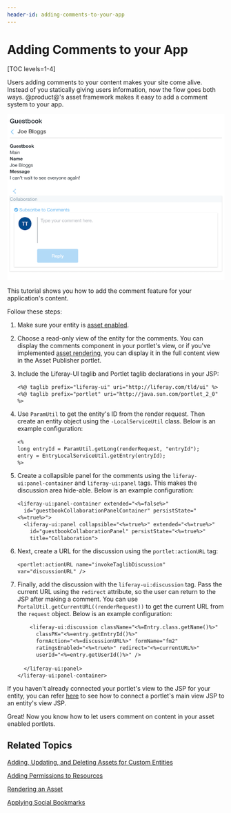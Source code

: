 ```yaml
---
header-id: adding-comments-to-your-app
---
```


# Adding Comments to your App

[TOC levels=1-4]

Users adding comments to your content makes your site come alive. Instead of you
statically giving users information, now the flow goes both ways. @product@'s
asset framework makes it easy to add a comment system to your app. 

![Figure 1: Your JSP lets users comment on content in your portlet.](../../images/social-comments-enabled.png)

This tutorial shows you how to add the comment feature for your application's
content.

Follow these steps:

1.  Make sure your entity is [asset enabled](/docs/7-0/tutorials/-/knowledge_base/t/adding-updating-and-deleting-assets-for-custom-entities).

2.  Choose a read-only view of the entity for the comments. You can display the
    comments component in your portlet's view, or if you've implemented 
    [asset rendering](/docs/7-0/tutorials/-/knowledge_base/t/rendering-an-asset),
    you can display it in the full content view in the Asset Publisher portlet.

3.  Include the Liferay-UI taglib and Portlet taglib declarations in your JSP:

        <%@ taglib prefix="liferay-ui" uri="http://liferay.com/tld/ui" %>      
        <%@ taglib prefix="portlet" uri="http://java.sun.com/portlet_2_0" %>

4.  Use `ParamUtil` to get the entity's ID from the render request. Then create
    an entity object using the `-LocalServiceUtil` class. Below is an example
    configuration:

        <%
        long entryId = ParamUtil.getLong(renderRequest, "entryId");
        entry = EntryLocalServiceUtil.getEntry(entryId);
        %>

5.  Create a collapsible panel for the comments using the
    `liferay-ui:panel-container` and `liferay-ui:panel` tags. This makes the
    discussion area hide-able. Below is an example configuration:

        <liferay-ui:panel-container extended="<%=false%>"
          id="guestbookCollaborationPanelContainer" persistState="<%=true%>">
          <liferay-ui:panel collapsible="<%=true%>" extended="<%=true%>"
            id="guestbookCollaborationPanel" persistState="<%=true%>"
            title="Collaboration">

6.  Next, create a URL for the discussion using the `portlet:actionURL` tag: 

        <portlet:actionURL name="invokeTaglibDiscussion" var="discussionURL" />

7.  Finally, add the discussion with the `liferay-ui:discussion` tag. Pass the
    current URL using the `redirect` attribute, so the user can return to the
    JSP after making a comment. You can use
    `PortalUtil.getCurrentURL((renderRequest))` to get the current URL from the
    `request` object. Below is an example configuration:

            <liferay-ui:discussion className="<%=Entry.class.getName()%>"
              classPK="<%=entry.getEntryId()%>"
              formAction="<%=discussionURL%>" formName="fm2"
              ratingsEnabled="<%=true%>" redirect="<%=currentURL%>"
              userId="<%=entry.getUserId()%>" />

          </liferay-ui:panel>
        </liferay-ui:panel-container>

If you haven't already connected your portlet's view to the JSP for your entity,
you can refer [here](/docs/7-0/tutorials/-/knowledge_base/t/relating-assets#creating-a-url-to-your-new-jsp)
to see how to connect a portlet's main view JSP to an entity's view JSP.

Great! Now you know how to let users comment on content in your asset enabled
portlets.

## Related Topics

[Adding, Updating, and Deleting Assets for Custom Entities](/docs/7-0/tutorials/-/knowledge_base/t/adding-updating-and-deleting-assets-for-custom-entities)

[Adding Permissions to Resources](/docs/7-0/tutorials/-/knowledge_base/t/adding-permissions-to-resources)

[Rendering an Asset](/docs/7-0/tutorials/-/knowledge_base/t/rendering-an-asset)

[Applying Social Bookmarks](/docs/7-0/tutorials/-/knowledge_base/t/applying-social-bookmarks)
